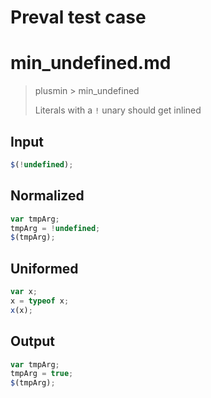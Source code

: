# Preval test case

# min_undefined.md

> plusmin > min_undefined
>
> Literals with a `!` unary should get inlined

## Input

`````js filename=intro
$(!undefined);
`````

## Normalized

`````js filename=intro
var tmpArg;
tmpArg = !undefined;
$(tmpArg);
`````

## Uniformed

`````js filename=intro
var x;
x = typeof x;
x(x);
`````

## Output

`````js filename=intro
var tmpArg;
tmpArg = true;
$(tmpArg);
`````
